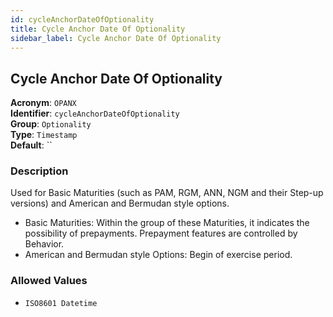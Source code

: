 ```yaml
---
id: cycleAnchorDateOfOptionality
title: Cycle Anchor Date Of Optionality
sidebar_label: Cycle Anchor Date Of Optionality
---
```


## Cycle Anchor Date Of Optionality

**Acronym**: `OPANX`  
**Identifier**: `cycleAnchorDateOfOptionality`  
**Group**: `Optionality`  
**Type**: `Timestamp`  
**Default**: ``  

### Description
Used for Basic Maturities (such as PAM, RGM, ANN, NGM and their Step-up versions) and American and Bermudan style options. 
- Basic Maturities: Within the group of these Maturities, it indicates the possibility of prepayments. Prepayment features are controlled by Behavior. 
- American and Bermudan style Options: Begin of exercise period.

### Allowed Values
- `ISO8601 Datetime`
